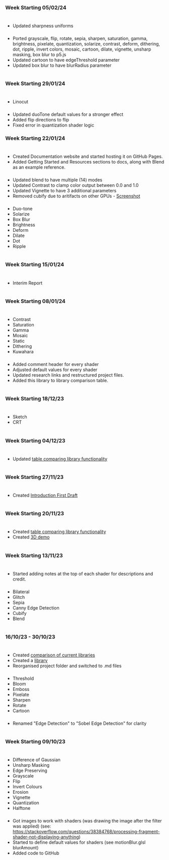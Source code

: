 ### Week Starting 05/02/24
#
- Updated sharpness uniforms

###

- Ported grayscale, flip, rotate, sepia, sharpen, saturation, gamma, brightness, pixelate, quantization, solarize, contrast, deform, dithering, dot, ripple, invert colors, mosaic, cartoon, dilate, vignette, unsharp masking, box blur to p5.js
- Updated cartoon to have edgeThreshold parameter
- Updated box blur to have blurRadius parameter

#

### Week Starting 29/01/24
#
- Linocut

###

- Updated duoTone default values for a stronger effect
- Added flip directions to flip
- Fixed error in quantization shader logic

### Week Starting 22/01/24
#
- Created Documentation website and started hosting it on GitHub Pages.
- Added Getting Started and Resources sections to docs, along with Blend as an example reference.

###

- Updated blend to have multiple (14) modes
- Updated Contrast to clamp color output between 0.0 and 1.0
- Updated Vignette to have 3 additional parameters
- Removed cubify due to aritifacts on other GPUs - [Screenshot](https://github.com/prontopablo/FIP/blob/main/notes/Progress%20Screenshots/cubifyPrecision.png)

###
- Duo-tone
- Solarize
- Box Blur
- Brightness
- Deform
- Dilate
- Dot
- Ripple 

#

### Week Starting 15/01/24
#
- Interim Report

#

### Week Starting 08/01/24
#
- Contrast
- Saturation
- Gamma
- Mosaic
- Static
- Dithering
- Kuwahara
###
- Added comment header for every shader
- Adjusted default values for every shader
- Updated research links and restructured project files.
- Added this library to library comparison table.
#

### Week Starting 18/12/23
#
- Sketch
- CRT

#

### Week Starting 04/12/23
#
- Updated [table comparing library functionality](FunctionComparisonTable.jpg)

#
### Week Starting 27/11/23
#
- Created [Introduction First Draft](Introduction%20First%20Draft.md)

#
### Week Starting 20/11/23
#
- Created [table comparing library functionality](FunctionComparisonTable.jpg)
- Created [3D demo](https://www.youtube.com/watch?v=PWXdbIyUZIo) 
#
### Week Starting 13/11/23
#
- Started adding notes at the top of each shader for descriptions and credit.
###
- Bilateral
- Glitch
- Sepia
- Canny Edge Detection
- Cubify
- Blend
#

### 16/10/23 - 30/10/23
#
- Created [comparison of current libraries](Comparison%20of%20Image%20Processing%20Libraries.md)
- Created a [library](Library%20Notes.md)
- Reorganised project folder and switched to .md files
###
- Threshold
- Bloom
- Emboss
- Pixelate 
- Sharpen
- Rotate
- Cartoon
 ###
- Renamed "Edge Detection" to "Sobel Edge Detection" for clarity
#
### Week Starting 09/10/23
#  
-  Difference of Gaussian
-  Unsharp Masking
-  Edge Preserving
-  Grayscale
-  Flip
-  Invert Colours
-  Erosion
-  Vignette
-  Quantization
-  Halftone
###
- Got images to work with shaders (was drawing the image after the filter was applied) (see: https://stackoverflow.com/questions/38384768/processing-fragment-shader-not-displaying-anything)
- Started to define default values for shaders (see motionBlur.glsl blurAmount)
- Added code to GitHub